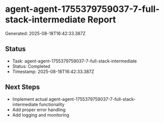 # agent-agent-1755379759037-7-full-stack-intermediate Report

Generated: 2025-08-18T16:42:33.387Z

## Status
- Task: agent-agent-1755379759037-7-full-stack-intermediate
- Status: Completed
- Timestamp: 2025-08-18T16:42:33.387Z

## Next Steps
- Implement actual agent-agent-1755379759037-7-full-stack-intermediate functionality
- Add proper error handling
- Add logging and monitoring
